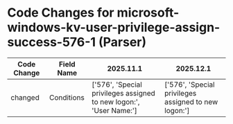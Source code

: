 # Code Changes for microsoft-windows-kv-user-privilege-assign-success-576-1 (Parser)

| Code Change | Field Name | 2025.11.1 | 2025.12.1 |
|-------------|------------|-----------|------------|
| changed | Conditions | ['576', 'Special privileges assigned to new logon:', 'User Name:'] | ['576', 'Special privileges assigned to new logon:'] |